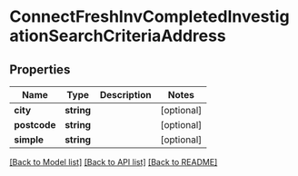 # ConnectFreshInvCompletedInvestigationSearchCriteriaAddress

## Properties
Name | Type | Description | Notes
------------ | ------------- | ------------- | -------------
**city** | **string** |  | [optional] 
**postcode** | **string** |  | [optional] 
**simple** | **string** |  | [optional] 

[[Back to Model list]](../../README.md#documentation-for-models) [[Back to API list]](../../README.md#documentation-for-api-endpoints) [[Back to README]](../../README.md)

